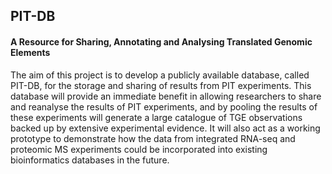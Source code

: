 ## PIT-DB 

#### A Resource for Sharing, Annotating and Analysing Translated Genomic Elements

The aim of this project is to develop a publicly available database, called PIT-DB, for the storage and sharing of results from PIT experiments. This database will provide an immediate benefit in allowing researchers to share and reanalyse the results of PIT experiments, and by pooling the results of these experiments will generate a large catalogue of TGE observations backed up by extensive experimental evidence. It will also act as a working prototype to demonstrate how the data from integrated RNA-seq and proteomic MS experiments could be incorporated into existing bioinformatics databases in the future.
